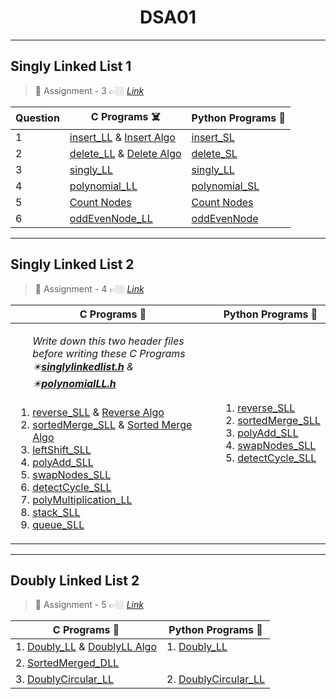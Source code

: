 <h1 align="center"> DSA01 </h1>

---

## Singly Linked List 1
>💠 Assignment - 3 👉🏼 [_Link_](https://github.com/saha-indranil/Linked-List/blob/main/Questions/Assignment-3%40DSALAB.txt)


| Question | C Programs ☠️ | Python Programs 🐍 |
| ---------|--------------|--------------------|
| 1 | [insert_LL](https://github.com/saha-indranil/Linked-List/blob/main/Linked%20List/C%20Programs%20%E2%98%A0%EF%B8%8F/Singly/insert_LL.c) & [Insert Algo](https://github.com/saha-indranil/Linked-List/blob/main/Linked%20List/Algorithms%20%F0%9F%93%9D/InsertAlgo.txt) | [insert_SL](https://github.com/saha-indranil/Linked-List/blob/main/Linked%20List/Python%20Programs%20%F0%9F%90%8D/Singly/insert_SL.py)     |
| 2 | [delete_LL](https://github.com/saha-indranil/Linked-List/blob/main/Linked%20List/C%20Programs%20%E2%98%A0%EF%B8%8F/Singly/delete_LL.c) & [Delete Algo](https://github.com/saha-indranil/Linked-List/blob/main/Linked%20List/Algorithms%20%F0%9F%93%9D/DeleteAlgo.txt) | [delete_SL](https://github.com/saha-indranil/Linked-List/blob/main/Linked%20List/Python%20Programs%20%F0%9F%90%8D/Singly/delete_SL.py)     |
| 3 | [singly_LL](https://github.com/saha-indranil/Linked-List/blob/main/Linked%20List/C%20Programs%20%E2%98%A0%EF%B8%8F/Singly/singly_LL.c)                   | [singly_LL](https://github.com/saha-indranil/Linked-List/blob/main/Linked%20List/Python%20Programs%20%F0%9F%90%8D/Singly/singly_LL.py)     |
| 4 | [polynomial_LL](https://github.com/saha-indranil/Linked-List/blob/main/Linked%20List/C%20Programs%20%E2%98%A0%EF%B8%8F/Singly/polynomial_LL.c)               | [polynomial_SL](https://github.com/saha-indranil/Linked-List/blob/main/Linked%20List/Python%20Programs%20%F0%9F%90%8D/Singly/polynomial_SL.py) |
| 5 | [Count Nodes](https://github.com/saha-indranil/Linked-List/blob/main/Linked%20List/C%20Programs%20%E2%98%A0%EF%B8%8F/Singly/countNodes.c)                 | [Count Nodes](https://github.com/saha-indranil/Linked-List/blob/main/Linked%20List/Python%20Programs%20%F0%9F%90%8D/Singly/countNodes.py)   |
| 6 | [oddEvenNode_LL](https://github.com/saha-indranil/Linked-List/blob/main/Linked%20List/C%20Programs%20%E2%98%A0%EF%B8%8F/Singly/oddEvenNode_LL.c)              | [oddEvenNode](https://github.com/saha-indranil/Linked-List/blob/main/Linked%20List/Python%20Programs%20%F0%9F%90%8D/Singly/oddEvenNode.py)   |


---

## Singly Linked List 2
>💠 Assignment - 4 👉🏼 [_Link_](https://github.com/saha-indranil/Linked-List/blob/main/Questions/Assignment-4%40DSALAB.txt)

| C Programs 🐸 | Python Programs 🐍|
| ---------- | --------------- |
| <ol> _Write down this two header files before writing these C Programs <br> ✴️[**singlylinkedlist.h**](https://github.com/saha-indranil/Linked-List/blob/main/Linked%20List/C%20Programs%20%E2%98%A0%EF%B8%8F/Singly/singlylinkedlist.h) & ✴️[**polynomialLL.h**](https://github.com/saha-indranil/Linked-List/blob/main/Linked%20List/C%20Programs%20%E2%98%A0%EF%B8%8F/Singly/polynomialLL.h)_ <br></br> <li> [reverse_SLL](https://github.com/saha-indranil/Linked-List/blob/main/Linked%20List/C%20Programs%20%E2%98%A0%EF%B8%8F/Singly/reverse_SLL.c) & [Reverse Algo](https://github.com/saha-indranil/Linked-List/blob/main/Linked%20List/Algorithms%20%F0%9F%93%9D/ReverseAlgo.txt)</li> <li> [sortedMerge_SLL](https://github.com/saha-indranil/Linked-List/blob/main/Linked%20List/C%20Programs%20%E2%98%A0%EF%B8%8F/Singly/sortedMerge_SLL.c) & [Sorted Merge Algo](https://github.com/saha-indranil/Linked-List/blob/main/Linked%20List/Algorithms%20%F0%9F%93%9D/Sorted%20Merge%20Algo.txt)</li> <li> [leftShift_SLL](https://github.com/saha-indranil/Linked-List/blob/main/Linked%20List/C%20Programs%20%E2%98%A0%EF%B8%8F/Singly/leftShift_SLL.c)</li> <li> [polyAdd_SLL](https://github.com/saha-indranil/Linked-List/blob/main/Linked%20List/C%20Programs%20%E2%98%A0%EF%B8%8F/Singly/polyAdd_SLL.c)</li> <li> [swapNodes_SLL](https://github.com/saha-indranil/Linked-List/blob/main/Linked%20List/C%20Programs%20%E2%98%A0%EF%B8%8F/Singly/swapNodes.c)</li> <li> [detectCycle_SLL](https://github.com/saha-indranil/Linked-List/blob/main/Linked%20List/C%20Programs%20%E2%98%A0%EF%B8%8F/Singly/detectCycle_SLL.c)</li> <li> [polyMultiplication_LL](https://github.com/saha-indranil/Linked-List/blob/main/Linked%20List/C%20Programs%20%E2%98%A0%EF%B8%8F/Singly/polyMultiplication_LL.c)</li> <li> [stack_SLL](https://github.com/saha-indranil/Linked-List/blob/main/Linked%20List/C%20Programs%20%E2%98%A0%EF%B8%8F/stack_SLL.c)</li> <li> [queue_SLL](https://github.com/saha-indranil/Linked-List/blob/main/Linked%20List/C%20Programs%20%E2%98%A0%EF%B8%8F/queue_SLL.c)</li></ol> | <ol><li> [reverse_SLL](https://github.com/saha-indranil/Linked-List/blob/main/Linked%20List/Python%20Programs%20%F0%9F%90%8D/Singly/reverse_SLL.py) </li><li> [sortedMerge_SLL](https://github.com/saha-indranil/Linked-List/blob/main/Linked%20List/Python%20Programs%20%F0%9F%90%8D/Singly/sortedMerge_SLL.py)</li> <li> [polyAdd_SLL](https://github.com/saha-indranil/Linked-List/blob/main/Linked%20List/Python%20Programs%20%F0%9F%90%8D/Singly/polyAdd_SLL.py)</li> <li> [swapNodes_SLL](https://github.com/saha-indranil/Linked-List/blob/main/Linked%20List/Python%20Programs%20%F0%9F%90%8D/Singly/swapNodes_SLL.py)</li> <li> [detectCycle_SLL](https://github.com/saha-indranil/Linked-List/blob/main/Linked%20List/Python%20Programs%20%F0%9F%90%8D/Singly/detectCycle_SLL.py)</li></ol>|

---

## Doubly Linked List 2
>💠 Assignment - 5 👉🏼 [_Link_](https://github.com/saha-indranil/Linked-List/blob/main/Questions/Assignment-5%40DSALAB.txt)

| C Programs 🐷  | Python Programs 🐍 |
| -------------- | ------------------ |
| 1. [Doubly_LL](https://github.com/saha-indranil/Linked-List/blob/main/Linked%20List/C%20Programs%20%E2%98%A0%EF%B8%8F/Doubly/doubly_LL.c) & [DoublyLL Algo](https://github.com/saha-indranil/Linked-List/blob/main/Linked%20List/Algorithms%20%F0%9F%93%9D/DLL%20Algo.txt) | 1. [Doubly_LL](https://github.com/saha-indranil/Linked-List/blob/main/Linked%20List/Python%20Programs%20%F0%9F%90%8D/Doubly/doubly_LL.py) |
| 2. [SortedMerged_DLL](https://github.com/saha-indranil/Linked-List/blob/main/Linked%20List/C%20Programs%20%E2%98%A0%EF%B8%8F/Doubly/sortedMerge_DLL.c)  |   |
| 3. [DoublyCircular_LL](https://github.com/saha-indranil/Linked-List/blob/main/Linked%20List/C%20Programs%20%E2%98%A0%EF%B8%8F/Doubly%20Circular/doublyCircular_LL.c) | 2. [DoublyCircular_LL](https://github.com/saha-indranil/Linked-List/blob/main/Linked%20List/Python%20Programs%20%F0%9F%90%8D/Doubly%20Circular/doublyCircular_LL.py)  |
